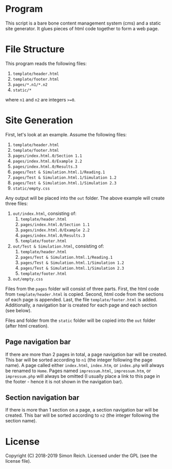 # Program

This script is a bare bone content management system (cms) and a static site generator. It glues pieces of html code together to form a web page.

# File Structure

This program reads the following files:

1. `template/header.html`
2. `template/footer.html`
3. `pages/*.n1/*.n2`
4. `static/*`

where `n1` and `n2` are integers `>=0`. 

# Site Generation

First, let's look at an example. Assume the following files:

1. `template/header.html`
2. `template/footer.html`
3. `pages/index.html.0/Section 1.1`
4. `pages/index.html.0/Example 2.2`
5. `pages/index.html.0/Results.3`
6. `pages/Test & Simulation.html.1/Reading.1`
7. `pages/Test & Simulation.html.1/Simulation 1.2`
8. `pages/Test & Simulation.html.1/Simulation 2.3`
9. `static/empty.css`

Any output will be placed into the `out` folder. The above example will create three files:

1. `out/index.html`, consisting of:
   1. `template/header.html`
   2. `pages/index.html.0/Section 1.1`
   3. `pages/index.html.0/Example 2.2`
   4. `pages/index.html.0/Results.3`
   5. `template/footer.html`
2. `out/Test & Simulation.html`, consisting of:
   1. `template/header.html`
   2. `pages/Test & Simulation.html.1/Reading.1`
   3. `pages/Test & Simulation.html.1/Simulation 1.2`
   4. `pages/Test & Simulation.html.1/Simulation 2.3`
   5. `template/footer.html`
3. `out/empty.css`

Files from the `pages` folder will consist of three parts. First, the html code from `template/header.html` is copied. Second, html code from the sections of each page is appended. Last, the file `template/footer.html` is added. Additionally, a navigation bar is created for each page and each section (see below).

Files and folder from the `static` folder will be copied into the `out` folder (after html creation).

## Page navigation bar

If there are more than 2 pages in total, a page navigation bar will be created. This bar will be sorted according to `n1` (the integer following the page name). A page called either `index.html`, `index.htm`, or `index.php` will always be renamed to `Home`. Pages named `impressum.html`, `impressum.htm`, or `impressum.php` will always be omitted (I usually place a link to this page in the footer - hence it is not shown in the navigation bar).

## Section navigation bar

If there is more than 1 section on a page, a section navigation bar will be created. This bar will be sorted according to `n2` (the integer following the section name).

# License

Copyright (C) 2018-2019 Simon Reich. Licensed under the GPL (see the license file).

